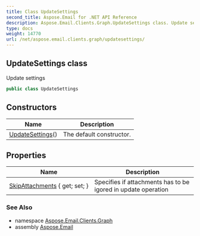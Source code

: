 ```yaml
---
title: Class UpdateSettings
second_title: Aspose.Email for .NET API Reference
description: Aspose.Email.Clients.Graph.UpdateSettings class. Update settings
type: docs
weight: 14770
url: /net/aspose.email.clients.graph/updatesettings/
---
```

## UpdateSettings class

Update settings

```csharp
public class UpdateSettings
```

## Constructors

| Name | Description |
| --- | --- |
| [UpdateSettings](updatesettings/)() | The default constructor. |

## Properties

| Name | Description |
| --- | --- |
| [SkipAttachments](../../aspose.email.clients.graph/updatesettings/skipattachments/) { get; set; } | Specifies if attachments has to be igored in update operation |

### See Also

* namespace [Aspose.Email.Clients.Graph](../../aspose.email.clients.graph/)
* assembly [Aspose.Email](../../)


